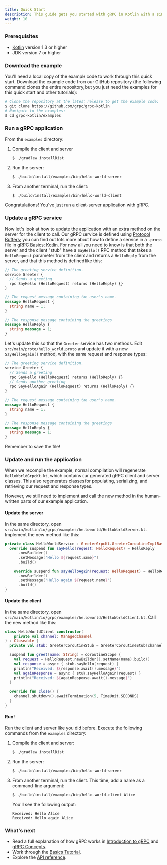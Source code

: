 ```yaml
---
title: Quick Start
description: This guide gets you started with gRPC in Kotlin with a simple working example.
weight: 10
---
```


### Prerequisites

- [Kotlin][] version 1.3 or higher
- JDK version 7 or higher

### Download the example

You'll need a local copy of the example code to work through this quick start.
Download the example code from our GitHub repository (the following command
clones the entire repository, but you just need the examples for this quick start
and other tutorials):

```sh
# Clone the repository at the latest release to get the example code:
$ git clone https://github.com/grpc/grpc-kotlin
# Navigate to the examples:
$ cd grpc-kotlin/examples
```

### Run a gRPC application

From the `examples` directory:

 1. Compile the client and server

    ```sh
    $ ./gradlew installDist
    ```

 2. Run the server:

    ```sh
    $ ./build/install/examples/bin/hello-world-server
    ```

 3. From another terminal, run the client:

    ```sh
    $ ./build/install/examples/bin/hello-world-client
    ```

Congratulations! You've just run a client-server application with gRPC.

### Update a gRPC service

Now let's look at how to update the application with an extra method on the
server for the client to call. Our gRPC service is defined using [Protocol
Buffers][pb]; you can find out lots more about how to define a service in a
`.proto` file in [gRPC Basics: Kotlin](/docs/tutorials/basic/kotlin). For now
all you need to know is that both the server and the client "stub" have a
`SayHello()` RPC method that takes a `HelloRequest` parameter from the client
and returns a `HelloReply` from the server, and that this method is defined like
this:


```protobuf
// The greeting service definition.
service Greeter {
  // Sends a greeting
  rpc SayHello (HelloRequest) returns (HelloReply) {}
}

// The request message containing the user's name.
message HelloRequest {
  string name = 1;
}

// The response message containing the greetings
message HelloReply {
  string message = 1;
}
```
Let's update this so that the `Greeter` service has two methods. Edit
`src/main/proto/hello_world.proto` and update it with a new `SayHelloAgain()`
method, with the same request and response types:

```protobuf
// The greeting service definition.
service Greeter {
  // Sends a greeting
  rpc SayHello (HelloRequest) returns (HelloReply) {}
  // Sends another greeting
  rpc SayHelloAgain (HelloRequest) returns (HelloReply) {}
}

// The request message containing the user's name.
message HelloRequest {
  string name = 1;
}

// The response message containing the greetings
message HelloReply {
  string message = 1;
}
```

Remember to save the file!

### Update and run the application

When we recompile the example, normal compilation will regenerate
`HelloWorldGrpcKt.kt`, which contains our generated gRPC client and server classes.
This also regenerates classes for populating, serializing, and retrieving our
request and response types.

However, we still need to implement and call the new method in the human-written
parts of our example application.

#### Update the server

In the same directory, open
`src/main/kotlin/io/grpc/examples/helloworld/HelloWorldServer.kt`. Implement the
new method like this:

```kotlin
private class HelloWorldService : GreeterGrpcKt.GreeterCoroutineImplBase() {
  override suspend fun sayHello(request: HelloRequest) = HelloReply
      .newBuilder()
      .setMessage("Hello ${request.name}")
      .build()

    override suspend fun sayHelloAgain(request: HelloRequest) = HelloReply
      .newBuilder()
      .setMessage("Hello again ${request.name}")
      .build()
}
```

#### Update the client

In the same directory, open
`src/main/kotlin/io/grpc/examples/helloworld/HelloWorldClient.kt`. Call the new
method like this:

```kotlin
class HelloWorldClient constructor(
    private val channel: ManagedChannel
) : Closeable {
  private val stub: GreeterCoroutineStub = GreeterCoroutineStub(channel)

  suspend fun greet(name: String) = coroutineScope {
    val request = HelloRequest.newBuilder().setName(name).build()
    val response = async { stub.sayHello(request) }
    println("Received: ${response.await().message}")
    val againResponse = async { stub.sayHelloAgain(request) }
    println("Received: ${againResponse.await().message}")
  }

  override fun close() {
    channel.shutdown().awaitTermination(5, TimeUnit.SECONDS)
  }
}
```

#### Run!

Run the client and server like you did before. Execute the following commands
from the `examples` directory:

 1. Compile the client and server:

    ```sh
    $ ./gradlew installDist
    ```

 2. Run the server:

    ```sh
    $ ./build/install/examples/bin/hello-world-server
    ```

 3. From another terminal, run the client. This time, add a name as a
    command-line argument:

    ```sh
    $ ./build/install/examples/bin/hello-world-client Alice
    ```

    You'll see the following output:

    ```nocode
    Received: Hello Alice
    Received: Hello again Alice
    ```

### What's next

- Read a full explanation of how gRPC works in [Introduction to gRPC](/docs/what-is-grpc/introduction)
  and [gRPC Concepts](/docs/guides/concepts/).
- Work through the [Basics Tutorial](../basics).
- Explore the [API reference](../api).

[Kotlin]: https://kotlinlang.org
[pb]: https://developers.google.com/protocol-buffers
